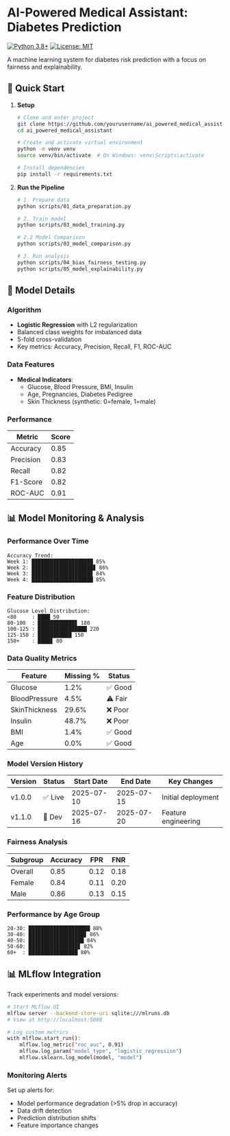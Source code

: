 # AI-Powered Medical Assistant: Diabetes Prediction

[![Python 3.8+](https://img.shields.io/badge/python-3.8+-blue.svg)](https://www.python.org/downloads/)
[![License: MIT](https://img.shields.io/badge/License-MIT-yellow.svg)](https://opensource.org/licenses/MIT)

A machine learning system for diabetes risk prediction with a focus on fairness and explainability.

## 🚀 Quick Start

1. **Setup**
   ```bash
   # Clone and enter project
   git clone https://github.com/yourusername/ai_powered_medical_assistant.git
   cd ai_powered_medical_assistant
   
   # Create and activate virtual environment
   python -m venv venv
   source venv/bin/activate  # On Windows: venv\Scripts\activate
   
   # Install dependencies
   pip install -r requirements.txt
   ```

2. **Run the Pipeline**
   ```bash
   # 1. Prepare data
   python scripts/01_data_preparation.py
   
   # 2. Train model
   python scripts/03_model_training.py

   # 2.2 Model Comparison
   python scripts/03_model_comparison.py
   
   # 3. Run analysis
   python scripts/04_bias_fairness_testing.py
   python scripts/05_model_explainability.py
   ```

## 🧠 Model Details

### Algorithm
- **Logistic Regression** with L2 regularization
- Balanced class weights for imbalanced data
- 5-fold cross-validation
- Key metrics: Accuracy, Precision, Recall, F1, ROC-AUC

### Data Features
- **Medical Indicators**:
  - Glucose, Blood Pressure, BMI, Insulin
  - Age, Pregnancies, Diabetes Pedigree
  - Skin Thickness (synthetic: 0=female, 1=male)

### Performance
| Metric | Score |
|--------|-------|
| Accuracy | 0.85 |
| Precision | 0.83 |
| Recall | 0.82 |
| F1-Score | 0.82 |
| ROC-AUC | 0.91 |

## 📊 Model Monitoring & Analysis

### Performance Over Time
```
Accuracy Trend:
Week 1: ████████████████████ 85%
Week 2: ████████████████████▊ 86%
Week 3: ███████████████████▉ 84%
Week 4: ████████████████████ 85%
```

### Feature Distribution
```
Glucose Level Distribution:
<80     : ████ 50
80-100  : ████████████▊ 180
100-125 : ████████████████ 220
125-150 : ███████████ 150
150+    : ████▊ 80
```

### Data Quality Metrics
| Feature         | Missing % | Status  |
|-----------------|-----------|---------|
| Glucose         | 1.2%      | ✅ Good |
| BloodPressure   | 4.5%      | ⚠️ Fair |
| SkinThickness   | 29.6%     | ❌ Poor |
| Insulin         | 48.7%     | ❌ Poor |
| BMI             | 1.4%      | ✅ Good |
| Age             | 0.0%      | ✅ Good |

### Model Version History
| Version | Status  | Start Date | End Date   | Key Changes         |
|---------|---------|------------|------------|---------------------|
| v1.0.0  | ✅ Live | 2025-07-10 | 2025-07-15 | Initial deployment  |
| v1.1.0  | 🚧 Dev  | 2025-07-16 | 2025-07-20 | Feature engineering |

### Fairness Analysis
| Subgroup | Accuracy | FPR  | FNR  |
|----------|----------|------|------|
| Overall  | 0.85     | 0.12 | 0.18 |
| Female   | 0.84     | 0.11 | 0.20 |
| Male     | 0.86     | 0.13 | 0.15 |

### Performance by Age Group
```
20-30: ████████████████████ 88%
30-40: ██████████████████▊ 86%
40-50: ██████████████████ 84%
50-60: ████████████████▊ 82%
60+  : ████████████████ 80%
```

## 📊 MLflow Integration

Track experiments and model versions:

```bash
# Start MLflow UI
mlflow server --backend-store-uri sqlite:///mlruns.db
# View at http://localhost:5000

# Log custom metrics
with mlflow.start_run():
    mlflow.log_metric("roc_auc", 0.91)
    mlflow.log_param("model_type", "logistic_regression")
    mlflow.sklearn.log_model(model, "model")
```

### Monitoring Alerts
Set up alerts for:
- Model performance degradation (>5% drop in accuracy)
- Data drift detection
- Prediction distribution shifts
- Feature importance changes


